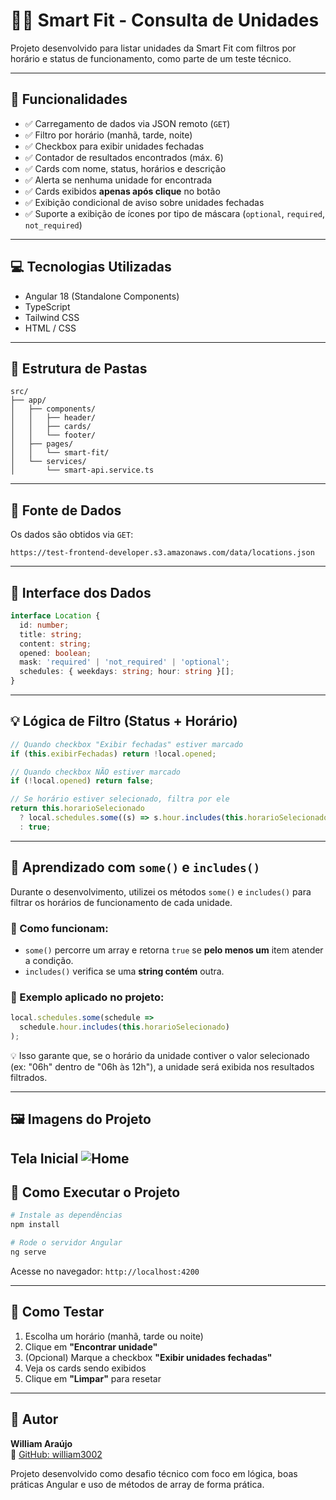 
# 🏋️‍♂️ Smart Fit - Consulta de Unidades

Projeto desenvolvido para listar unidades da Smart Fit com filtros por horário e status de funcionamento, como parte de um teste técnico.

---

## 🔎 Funcionalidades

- ✅ Carregamento de dados via JSON remoto (`GET`)
- ✅ Filtro por horário (manhã, tarde, noite)
- ✅ Checkbox para exibir unidades fechadas
- ✅ Contador de resultados encontrados (máx. 6)
- ✅ Cards com nome, status, horários e descrição
- ✅ Alerta se nenhuma unidade for encontrada
- ✅ Cards exibidos **apenas após clique** no botão
- ✅ Exibição condicional de aviso sobre unidades fechadas
- ✅ Suporte a exibição de ícones por tipo de máscara (`optional`, `required`, `not_required`)

---

## 💻 Tecnologias Utilizadas

- Angular 18 (Standalone Components)
- TypeScript
- Tailwind CSS
- HTML / CSS

---

## 📁 Estrutura de Pastas

```
src/
├── app/
│   ├── components/
│   │   ├── header/
│   │   ├── cards/
│   │   └── footer/
│   ├── pages/
│   │   └── smart-fit/
│   └── services/
│       └── smart-api.service.ts
```
---

## 📡 Fonte de Dados

Os dados são obtidos via `GET`:

```
https://test-frontend-developer.s3.amazonaws.com/data/locations.json
```

---

## 📌 Interface dos Dados

```ts
interface Location {
  id: number;
  title: string;
  content: string;
  opened: boolean;
  mask: 'required' | 'not_required' | 'optional';
  schedules: { weekdays: string; hour: string }[];
}
```

---

## 💡 Lógica de Filtro (Status + Horário)

```ts
// Quando checkbox "Exibir fechadas" estiver marcado
if (this.exibirFechadas) return !local.opened;

// Quando checkbox NÃO estiver marcado
if (!local.opened) return false;

// Se horário estiver selecionado, filtra por ele
return this.horarioSelecionado
  ? local.schedules.some((s) => s.hour.includes(this.horarioSelecionado))
  : true;
```

---

## 🧠 Aprendizado com `some()` e `includes()`

Durante o desenvolvimento, utilizei os métodos `some()` e `includes()` para filtrar os horários de funcionamento de cada unidade.

### 🧩 Como funcionam:

- `some()` percorre um array e retorna `true` se **pelo menos um** item atender a condição.
- `includes()` verifica se uma **string contém** outra.

### 🧪 Exemplo aplicado no projeto:

```ts
local.schedules.some(schedule =>
  schedule.hour.includes(this.horarioSelecionado)
);
```

💡 Isso garante que, se o horário da unidade contiver o valor selecionado (ex: "06h" dentro de "06h às 12h"), a unidade será exibida nos resultados filtrados.

---

## 🖼️ Imagens do Projeto

 Tela Inicial 
![Home](public/assets/images/smart.png)
---

## 🚀 Como Executar o Projeto

```bash
# Instale as dependências
npm install

# Rode o servidor Angular
ng serve
```

Acesse no navegador: `http://localhost:4200`

---

## 🧪 Como Testar

1. Escolha um horário (manhã, tarde ou noite)
2. Clique em **"Encontrar unidade"**
3. (Opcional) Marque a checkbox **"Exibir unidades fechadas"**
4. Veja os cards sendo exibidos
5. Clique em **"Limpar"** para resetar

---

## 🤝 Autor

**William Araújo**  
🔗 [GitHub: william3002](https://github.com/william3002)

Projeto desenvolvido como desafio técnico com foco em lógica, boas práticas Angular e uso de métodos de array de forma prática.
